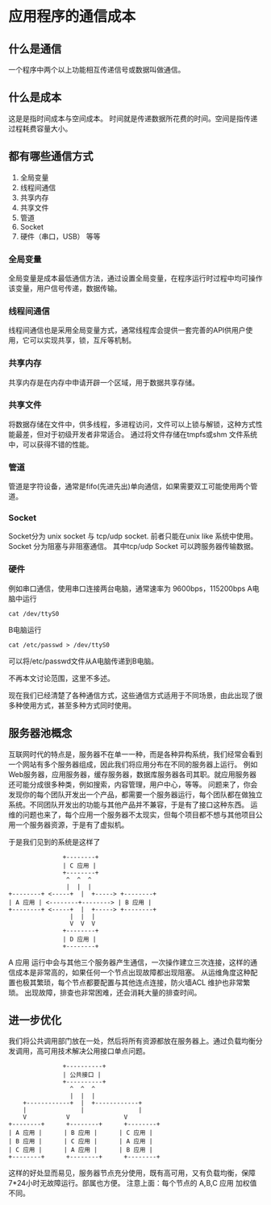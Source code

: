 应用程序的通信成本
=====

什么是通信
-----
一个程序中两个以上功能相互传递信号或数据叫做通信。

什么是成本
-----
这是是指时间成本与空间成本。
时间就是传递数据所花费的时间。空间是指传递过程耗费容量大小。

都有哪些通信方式
-----
1. 全局变量
1. 线程间通信
1. 共享内存
1. 共享文件
1. 管道
1. Socket
1. 硬件（串口，USB）
等等

### 全局变量

全局变量是成本最低通信方法，通过设置全局变量，在程序运行时过程中均可操作该变量，用户信号传递，数据传输。
 
### 线程间通信
线程间通信也是采用全局变量方式，通常线程库会提供一套完善的API供用户使用，它可以实现共享，锁，互斥等机制。

### 共享内存
共享内存是在内存中申请开辟一个区域，用于数据共享存储。

### 共享文件
将数据存储在文件中，供多线程，多进程访问，文件可以上锁与解锁，这种方式性能最差，但对于初级开发者非常适合。
通过将文件存储在tmpfs或shm 文件系统中，可以获得不错的性能。

### 管道
管道是字符设备，通常是fifo(先进先出)单向通信，如果需要双工可能使用两个管道。

### Socket
Socket分为 unix socket 与 tcp/udp socket. 前者只能在unix like 系统中使用。 Socket 分为阻塞与非阻塞通信。
其中tcp/udp Socket 可以跨服务器传输数据。

### 硬件
例如串口通信，使用串口连接两台电脑，通常速率为 9600bps，115200bps
A电脑中运行
```
cat /dev/ttyS0
```
B电脑运行
```
cat /etc/passwd > /dev/ttyS0
```
可以将/etc/passwd文件从A电脑传递到B电脑。

不再本文讨论范围，这里不多述。

现在我们已经清楚了各种通信方式，这些通信方式适用于不同场景，由此出现了很多种使用方式，甚至多种方式同时使用。

服务器池概念
-----
互联网时代的特点是，服务器不在单一一种，而是各种异构系统，我们经常会看到一个网站有多个服务器组成，因此我们将应用分布在不同的服务器上运行。
例如 Web服务器，应用服务器，缓存服务器，数据库服务器各司其职。就应用服务器还可能分成很多种类，例如搜索，内容管理，用户中心，等等。
问题来了，你会发现你的每个团队开发出一个产品，都需要一个服务器运行，每个团队都在做独立系统。不同团队开发出的功能与其他产品并不兼容，于是有了接口这种东西。
运维的问题也来了，每个应用一个服务器不太现实，但每个项目都不想与其他项目公用一个服务器资源，于是有了虚拟机。

于是我们见到的系统是这样了 

```
               +--------+
               | C 应用 |
               +--------+
                ^  ^  ^
                |  |  |
+--------+ <-----+  |  +-----> +--------+
| A 应用 | <--------+--------> | B 应用 |
+--------+ <-----+  |  +-----> +--------+
                 |  |  |
                 V  V  V
               +--------+
               | D 应用 |
               +--------+
```

A 应用 运行中会与其他三个服务器产生通信，一次操作建立三次连接，这样的通信成本是非常高的，如果任何一个节点出现故障都出现阻塞。
从运维角度这种配置也极其繁琐，每个节点都要配置与其他连点连接，防火墙ACL 维护也非常繁琐。
出现故障，排查也非常困难，还会消耗大量的排查时间。

进一步优化
-----
我们将公共调用部门放在一处，然后将所有资源都放在服务器上。通过负载均衡分发调用，高可用技术解决公用接口单点问题。

```
               +----------+
               | 公共接口 |
               +----------+
                 ^  ^  ^
                 |  |  | 
    +------------+  |  +------------+
    |               |               |
    V		    V               V
+--------+      +--------+      +--------+
| A 应用 |      | B 应用 |      | C 应用 |
| B 应用 |      | C 应用 |      | A 应用 |
| C 应用 |      | A 应用 |      | B 应用 |
+--------+      +--------+      +--------+

```

这样的好处显而易见，服务器节点充分使用，既有高可用，又有负载均衡，保障7*24小时无故障运行。部属也方便。
注意上面：每个节点的 A,B,C 应用 加权值不同。
               
               
               
